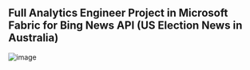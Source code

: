 ## Full Analytics Engineer Project in Microsoft Fabric for Bing News API (US Election News in Australia)
![image](https://github.com/user-attachments/assets/c089c542-2e55-4aff-a865-737873e1dc29)
